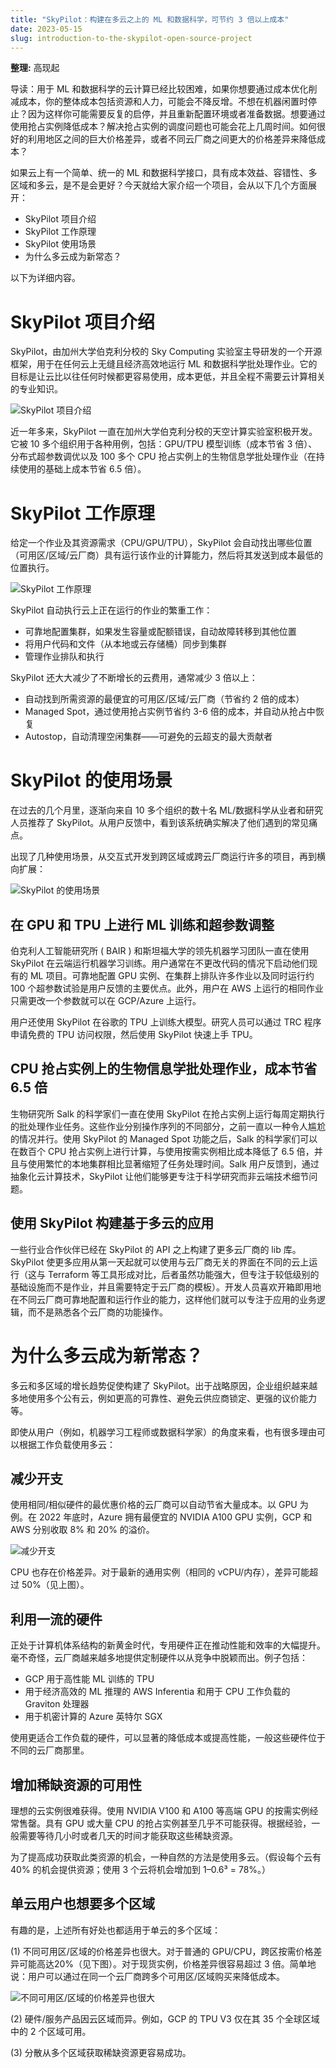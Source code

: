 ```yaml
---
title: "SkyPilot：构建在多云之上的 ML 和数据科学，可节约 3 倍以上成本"
date: 2023-05-15
slug: introduction-to-the-skypilot-open-source-project
---
```


**整理:** 高现起

导读：用于 ML 和数据科学的云计算已经比较困难，如果你想要通过成本优化削减成本，你的整体成本包括资源和人力，可能会不降反增。不想在机器闲置时停止？因为这样你可能需要反复的启停，并且重新配置环境或者准备数据。想要通过使用抢占实例降低成本？解决抢占实例的调度问题也可能会花上几周时间。如何很好的利用地区之间的巨大价格差异，或者不同云厂商之间更大的价格差异来降低成本？

如果云上有一个简单、统一的 ML 和数据科学接口，具有成本效益、容错性、多区域和多云，是不是会更好？今天就给大家介绍一个项目，会从以下几个方面展开：

- SkyPilot 项目介绍
- SkyPilot 工作原理
- SkyPilot 使用场景
- 为什么多云成为新常态？

以下为详细内容。

# SkyPilot 项目介绍
SkyPilot，由加州大学伯克利分校的 Sky Computing 实验室主导研发的一个开源框架，用于在任何云上无缝且经济高效地运行 ML 和数据科学批处理作业。它的目标是让云比以往任何时候都更容易使用，成本更低，并且全程不需要云计算相关的专业知识。

![SkyPilot 项目介绍](https://pic2.zhimg.com/v2-7f5fe6f9e99f998630929da9e8739591_b.gif)

近一年多来，SkyPilot 一直在加州大学伯克利分校的天空计算实验室积极开发。它被 10 多个组织用于各种用例，包括：GPU/TPU 模型训练（成本节省 3 倍）、分布式超参数调优以及 100 多个 CPU 抢占实例上的生物信息学批处理作业（在持续使用的基础上成本节省 6.5 倍）。

# SkyPilot 工作原理
给定一个作业及其资源需求（CPU/GPU/TPU），SkyPilot 会自动找出哪些位置（可用区/区域/云厂商）具有运行该作业的计算能力，然后将其发送到成本最低的位置执行。

![SkyPilot 工作原理](https://pic3.zhimg.com/v2-535dd856b0af5ad19b26aaa68914a54a_b.jpg)

SkyPilot 自动执行云上正在运行的作业的繁重工作：

- 可靠地配置集群，如果发生容量或配额错误，自动故障转移到其他位置
- 将用户代码和文件（从本地或云存储桶）同步到集群
- 管理作业排队和执行

SkyPilot 还大大减少了不断增长的云费用，通常减少 3 倍以上：

- 自动找到所需资源的最便宜的可用区/区域/云厂商（节省约 2 倍的成本）
- Managed Spot，通过使用抢占实例节省约 3-6 倍的成本，并自动从抢占中恢复
- Autostop，自动清理空闲集群——可避免的云超支的最大贡献者

# SkyPilot 的使用场景
在过去的几个月里，逐渐向来自 10 多个组织的数十名 ML/数据科学从业者和研究人员推荐了 SkyPilot。从用户反馈中，看到该系统确实解决了他们遇到的常见痛点。

出现了几种使用场景，从交互式开发到跨区域或跨云厂商运行许多的项目，再到横向扩展：

![SkyPilot 的使用场景](https://pic1.zhimg.com/v2-d0c9a2e505bc9255d62b3127d85901f0_b.jpg)

## 在 GPU 和 TPU 上进行 ML 训练和超参数调整
伯克利人工智能研究所 ( BAIR ) 和斯坦福大学的领先机器学习团队一直在使用 SkyPilot 在云端运行机器学习训练。用户通常在不更改代码的情况下启动他们现有的 ML 项目。可靠地配置 GPU 实例、在集群上排队许多作业以及同时运行约 100 个超参数试验是用户反馈的主要优点。此外，用户在 AWS 上运行的相同作业只需更改一个参数就可以在 GCP/Azure 上运行。

用户还使用 SkyPilot 在谷歌的 TPU 上训练大模型。研究人员可以通过 TRC 程序申请免费的 TPU 访问权限，然后使用 SkyPilot 快速上手 TPU。

## CPU 抢占实例上的生物信息学批处理作业，成本节省 6.5 倍
生物研究所 Salk 的科学家们一直在使用 SkyPilot 在抢占实例上运行每周定期执行的批处理作业任务。这些作业分别操作序列的不同部分，之前一直以一种令人尴尬的情况并行。使用 SkyPilot 的 Managed Spot 功能之后，Salk 的科学家们可以在数百个 CPU 抢占实例上进行计算，与使用按需实例相比成本降低了 6.5 倍，并且与使用繁忙的本地集群相比显著缩短了任务处理时间。Salk 用户反馈到，通过抽象化云计算技术，SkyPilot 让他们能够更专注于科学研究而非云端技术细节问题。

## 使用 SkyPilot 构建基于多云的应用
一些行业合作伙伴已经在 SkyPilot 的 API 之上构建了更多云厂商的 lib 库。SkyPilot 使更多应用从第一天起就可以使用与云厂商无关的界面在不同的云上运行（这与 Terraform 等工具形成对比，后者虽然功能强大，但专注于较低级别的基础设施而不是作业，并且需要特定于云厂商的模板）。开发人员喜欢开箱即用地在不同云厂商可靠地配置和运行作业的能力，这样他们就可以专注于应用的业务逻辑，而不是熟悉各个云厂商的功能操作。

# 为什么多云成为新常态？
多云和多区域的增长趋势促使构建了 SkyPilot。出于战略原因，企业组织越来越多地使用多个公有云，例如更高的可靠性、避免云供应商锁定、更强的议价能力等。

即使从用户（例如，机器学习工程师或数据科学家）的角度来看，也有很多理由可以根据工作负载使用多云：

## 减少开支
使用相同/相似硬件的最优惠价格的云厂商可以自动节省大量成本。以 GPU 为例。在 2022 年底时，Azure 拥有最便宜的 NVIDIA A100 GPU 实例，GCP 和 AWS 分别收取 8% 和 20% 的溢价。

![减少开支](https://pic2.zhimg.com/v2-d7865ffc53f8bb870ccd7e6460bcc7b9_b.jpg)

CPU 也存在价格差异。对于最新的通用实例（相同的 vCPU/内存），差异可能超过 50%（见上图）。

## 利用一流的硬件
正处于计算机体系结构的新黄金时代，专用硬件正在推动性能和效率的大幅提升。毫不奇怪，云厂商越来越多地提供定制硬件以从竞争中脱颖而出。例子包括：

- GCP 用于高性能 ML 训练的 TPU
- 用于经济高效的 ML 推理的 AWS Inferentia 和用于 CPU 工作负载的 Graviton 处理器
- 用于机密计算的 Azure 英特尔 SGX

使用更适合工作负载的硬件，可以显著的降低成本或提高性能，一般这些硬件位于不同的云厂商那里。

## 增加稀缺资源的可用性
理想的云实例很难获得。使用 NVIDIA V100 和 A100 等高端 GPU 的按需实例经常售罄。具有 GPU 或大量 CPU 的抢占实例甚至几乎不可能获得。根据经验，一般需要等待几小时或者几天的时间才能获取这些稀缺资源。

为了提高成功获取此类资源的机会，一种自然的方法是使用多云。（假设每个云有 40% 的机会提供资源；使用 3 个云将机会增加到 1–0.6³ = 78%。）

## 单云用户也想要多个区域
有趣的是，上述所有好处也都适用于单云的多个区域：

(1) 不同可用区/区域的价格差异也很大。对于普通的 GPU/CPU，跨区按需价格差异可能高达20%（见下图）。对于现货实例，价格差异很容易超过 3 倍。简单地说：用户可以通过在同一个云厂商跨多个可用区/区域购买来降低成本。

![不同可用区/区域的价格差异也很大](https://pic4.zhimg.com/v2-dcc7ff73648d99e0600ba8e8114981e3_b.jpg)

(2) 硬件/服务产品因云区域而异。例如，GCP 的 TPU V3 仅在其 35 个全球区域中的 2 个区域可用。

(3) 分散从多个区域获取稀缺资源更容易成功。